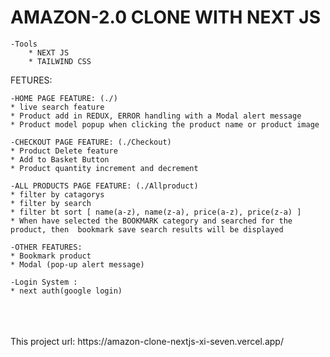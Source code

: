 # AMAZON-2.0 CLONE WITH NEXT JS

    -Tools
        * NEXT JS
        * TAILWIND CSS

FETURES: <br/>

    -HOME PAGE FEATURE: (./)
    * live search feature
    * Product add in REDUX, ERROR handling with a Modal alert message
    * Product model popup when clicking the product name or product image
    
    -CHECKOUT PAGE FEATURE: (./Checkout)
    * Product Delete feature
    * Add to Basket Button
    * Product quantity increment and decrement

    -ALL PRODUCTS PAGE FEATURE: (./Allproduct)
    * filter by catagorys
    * filter by search
    * filter bt sort [ name(a-z), name(z-a), price(a-z), price(z-a) ]
    * When have selected the BOOKMARK category and searched for the product, then  bookmark save search results will be displayed

    -OTHER FEATURES:
    * Bookmark product
    * Modal (pop-up alert message)

    -Login System :
    * next auth(google login)


<br/>
<br/>
<br/>
This project url: https://amazon-clone-nextjs-xi-seven.vercel.app/
